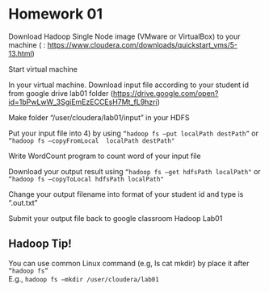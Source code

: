 # Homework 01

Download Hadoop Single Node image (VMware or VirtualBox) to your machine ( : https://www.cloudera.com/downloads/quickstart_vms/5-13.html) 

Start virtual machine 

In your virtual machine. Download input file according to your student id from google drive lab01 folder (https://drive.google.com/open?id=1bPwLwW_3SgiEmEzECCEsH7Mt_fL9hzri) 

Make folder “/user/cloudera/lab01/input” in your HDFS 

Put your input file into 4) by using ```“hadoop fs –put localPath destPath”``` or ```“hadoop fs –copyFromLocal  localPath destPath"``` 

Write WordCount program to count word of your input file 

Download your output result using ```“hadoop fs –get hdfsPath localPath"``` or ```“hadoop fs –copyToLocal hdfsPath localPath"``` 

Change your output filename into format of your student id and type is “.out.txt” 

Submit your output file back to google classroom Hadoop Lab01  

## Hadoop Tip! 

You can use common Linux command (e.g, ls cat mkdir) by place it after ```“hadoop fs”```  
E.g., ```hadoop fs –mkdir /user/cloudera/lab01``` 
